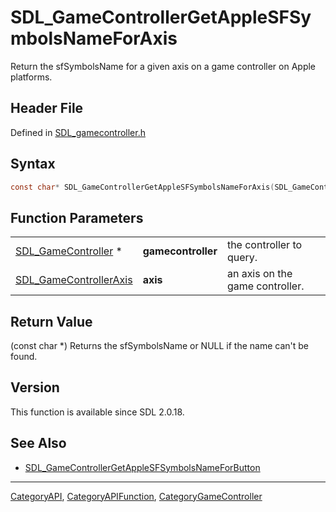 # SDL_GameControllerGetAppleSFSymbolsNameForAxis

Return the sfSymbolsName for a given axis on a game controller on Apple platforms.

## Header File

Defined in [SDL_gamecontroller.h](https://github.com/libsdl-org/SDL/blob/SDL2/include/SDL_gamecontroller.h)

## Syntax

```c
const char* SDL_GameControllerGetAppleSFSymbolsNameForAxis(SDL_GameController *gamecontroller, SDL_GameControllerAxis axis);
```

## Function Parameters

|                                                  |                    |                                 |
| ------------------------------------------------ | ------------------ | ------------------------------- |
| [SDL_GameController](SDL_GameController) *       | **gamecontroller** | the controller to query.        |
| [SDL_GameControllerAxis](SDL_GameControllerAxis) | **axis**           | an axis on the game controller. |

## Return Value

(const char *) Returns the sfSymbolsName or NULL if the name can't be
found.

## Version

This function is available since SDL 2.0.18.

## See Also

- [SDL_GameControllerGetAppleSFSymbolsNameForButton](SDL_GameControllerGetAppleSFSymbolsNameForButton)

----
[CategoryAPI](CategoryAPI), [CategoryAPIFunction](CategoryAPIFunction), [CategoryGameController](CategoryGameController)

